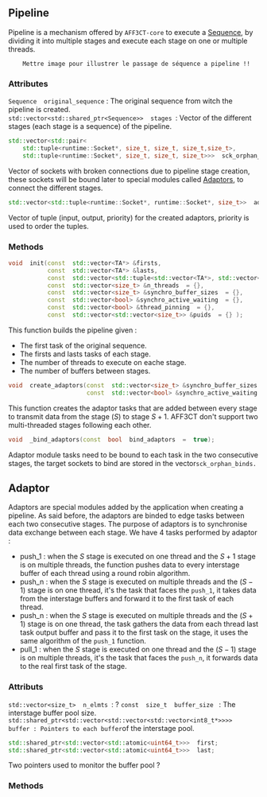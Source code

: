 ## Pipeline
Pipeline is a mechanism offered by `AFF3CT-core` to execute a [Sequence](Sequence.md), by dividing it into multiple stages and execute each stage on one or multiple threads. 

		Mettre image pour illustrer le passage de séquence a pipeline !!

### Attributes 
`Sequence  original_sequence` : The original sequence from witch the pipeline is created.  
`std::vector<std::shared_ptr<Sequence>>  stages `: Vector of the different stages (each stage is a sequence) of the pipeline.  
```cpp
std::vector<std::pair<
	std::tuple<runtime::Socket*, size_t, size_t, size_t,size_t>,  
	std::tuple<runtime::Socket*, size_t, size_t, size_t>>>  sck_orphan_binds : 
```
Vector of sockets with broken connections due to pipeline stage creation, these sockets will be bound later to special modules called [Adaptors](#Adaptor), to connect the different stages.  

```cpp
std::vector<std::tuple<runtime::Socket*, runtime::Socket*, size_t>>  adaptors_binds 
```
Vector of tuple (input, output, priority) for the created adaptors, priority is used to order the tuples.

### Methods 
```cpp
void  init(const  std::vector<TA*> &firsts,
		   const  std::vector<TA*> &lasts,
		   const  std::vector<std::tuple<std::vector<TA*>, std::vector<TA*>, std::vector<TA*>>> &sep_stages  = {},
		   const  std::vector<size_t> &n_threads  = {},
		   const  std::vector<size_t> &synchro_buffer_sizes  = {},
		   const  std::vector<bool> &synchro_active_waiting  = {},
		   const  std::vector<bool> &thread_pinning  = {},
		   const  std::vector<std::vector<size_t>> &puids  = {} );
```
This function builds the pipeline given :

 - The first task of the original sequence.
 - The firsts and lasts tasks of each stage.
 - The number of threads to execute on eache stage.
 - The number of buffers between stages.

```cpp
void  create_adaptors(const  std::vector<size_t> &synchro_buffer_sizes  = {},
					  const  std::vector<bool> &synchro_active_waiting  = {});
```
This function creates the adaptor tasks that are added between every stage to transmit data from the stage $(S)$ to stage $S+1$.  AFF3CT don't support two multi-threaded stages following each other.

```cpp
void  _bind_adaptors(const  bool  bind_adaptors  =  true);
```
Adaptor module tasks need to be bound to each task in the two consecutive stages, the target sockets to bind are stored in the vector`sck_orphan_binds.`



## Adaptor 

Adaptors are special modules added by the application when creating a pipeline. As said before, the adaptors are binded to edge tasks between each two consecutive stages. The purpose of adaptors is to synchronise data exchange between each stage. We have 4 tasks performed by adaptor : 

 - push_1 : when the $S$ stage is executed on one thread and the $S+1$ stage is on multiple threads, the function pushes data to every interstage buffer of each thread using a round robin algorithm. 
  - push_n : when the $S$ stage is executed on multiple threads and the $(S-1)$ stage is on one thread, it's the task that faces the `push_1`, it takes data from the interstage buffers and forward it to the first task of each thread.
  - push_n :   when the $S$ stage is executed on multiple threads and the $(S+1)$ stage is on one thread, the task gathers the data from each thread last task output buffer and pass it to the first task on the stage, it uses the same algorithm of the `push_1` function.
  - pull_1 :  when the $S$ stage is executed on one thread and the $(S-1)$ stage is on multiple threads, it's the task that faces the `push_n`, it forwards data to the real first task of the stage.

### Attributs

`std::vector<size_t>  n_elmts `: ?
`const  size_t  buffer_size ` : The interstage buffer pool size.
`std::shared_ptr<std::vector<std::vector<std::vector<int8_t*>>>>  buffer : Pointers to each buffer`of the interstage pool.
``` cpp 
std::shared_ptr<std::vector<std::atomic<uint64_t>>>  first;
std::shared_ptr<std::vector<std::atomic<uint64_t>>>  last;
```
Two pointers used to monitor the buffer pool ? 

### Methods





 
